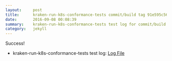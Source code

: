 ```yaml
---
layout:     post
title:      kraken-run-k8s-conformance-tests commit/build tag 91e595c56217efce19eb51afb72a58232ad4135a
date:       2016-09-08 00:08:39
summary:    kraken-run-k8s-conformance-tests test log for commit/build tag 91e595c56217efce19eb51afb72a58232ad4135a.
category:   jekyll
---
```


Success!

- kraken-run-k8s-conformance-tests test log: [Log File](http://s3-us-west-2.amazonaws.com/kraken-e2e-logs/testlet.kubeme.io/conformance/55/build-log.txt)
